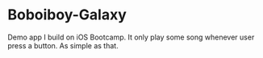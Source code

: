 # Boboiboy-Galaxy
Demo app I build on iOS Bootcamp. It only play some song whenever user press a button. As simple as that. 
